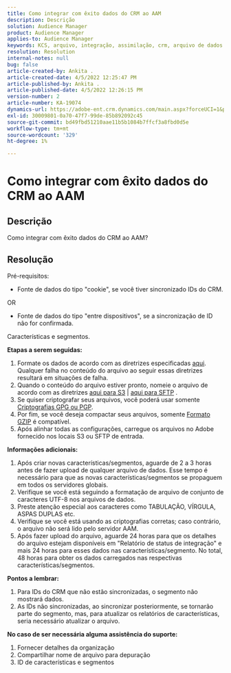 ```yaml
---
title: Como integrar com êxito dados do CRM ao AAM
description: Descrição
solution: Audience Manager
product: Audience Manager
applies-to: Audience Manager
keywords: KCS, arquivo, integração, assimilação, crm, arquivo de dados
resolution: Resolution
internal-notes: null
bug: false
article-created-by: Ankita .
article-created-date: 4/5/2022 12:25:47 PM
article-published-by: Ankita .
article-published-date: 4/5/2022 12:26:15 PM
version-number: 2
article-number: KA-19074
dynamics-url: https://adobe-ent.crm.dynamics.com/main.aspx?forceUCI=1&pagetype=entityrecord&etn=knowledgearticle&id=3464e380-dbb4-ec11-983f-000d3a5d0e57
exl-id: 30009801-0a70-47f7-99de-85b892092c45
source-git-commit: bd49fbd51210aae11b5b1084b7ffcf3a8fbd0d5e
workflow-type: tm+mt
source-wordcount: '329'
ht-degree: 1%

---
```


# Como integrar com êxito dados do CRM ao AAM

## Descrição

Como integrar com êxito dados do CRM ao AAM?

## Resolução


Pré-requisitos:

- Fonte de dados do tipo &quot;cookie&quot;, se você tiver sincronizado IDs do CRM.

OR

- Fonte de dados do tipo &quot;entre dispositivos&quot;, se a sincronização de ID não for confirmada.



Características e segmentos.


<b>Etapas a serem seguidas:</b>

1. Formate os dados de acordo com as diretrizes especificadas [aqui](https://experienceleague.adobe.com/docs/audience-manager/user-guide/implementation-integration-guides/sending-audience-data/batch-data-transfer-process/inbound-file-contents.html?lang=en). Qualquer falha no conteúdo do arquivo ao seguir essas diretrizes resultará em situações de falha.
2. Quando o conteúdo do arquivo estiver pronto, nomeie o arquivo de acordo com as diretrizes [aqui para S3](https://experienceleague.adobe.com/docs/audience-manager/user-guide/implementation-integration-guides/sending-audience-data/batch-data-transfer-process/inbound-s3-filenames.html?lang=en) | [aqui para SFTP](https://experienceleague.adobe.com/docs/audience-manager/user-guide/implementation-integration-guides/sending-audience-data/batch-data-transfer-process/inbound-ftp-filenames.html?lang=en) .
3. Se quiser criptografar seus arquivos, você poderá usar somente [Criptografias GPG ou PGP](https://experienceleague.adobe.com/docs/audience-manager/user-guide/implementation-integration-guides/sending-audience-data/batch-data-transfer-process/inbound-file-encryption.html?lang=en).
4. Por fim, se você deseja compactar seus arquivos, somente [Formato GZIP](https://experienceleague.adobe.com/docs/audience-manager/user-guide/implementation-integration-guides/sending-audience-data/batch-data-transfer-process/inbound-file-compression.html?lang=en) é compatível.
5. Após alinhar todas as configurações, carregue os arquivos no Adobe fornecido nos locais S3 ou SFTP de entrada.


<b>Informações adicionais:</b>

1. Após criar novas características/segmentos, aguarde de 2 a 3 horas antes de fazer upload de qualquer arquivo de dados. Esse tempo é necessário para que as novas características/segmentos se propaguem em todos os servidores globais.
2. Verifique se você está seguindo a formatação de arquivo de conjunto de caracteres UTF-8 nos arquivos de dados.
3. Preste atenção especial aos caracteres como TABULAÇÃO, VÍRGULA, ASPAS DUPLAS etc.
4. Verifique se você está usando as criptografias corretas; caso contrário, o arquivo não será lido pelo servidor AAM.
5. Após fazer upload do arquivo, aguarde 24 horas para que os detalhes do arquivo estejam disponíveis em &quot;Relatório de status de integração&quot; e mais 24 horas para esses dados nas características/segmento. No total, 48 horas para obter os dados carregados nas respectivas características/segmentos.


<b>Pontos a lembrar:</b>

1. Para IDs do CRM que não estão sincronizadas, o segmento não mostrará dados.
2. As IDs não sincronizadas, ao sincronizar posteriormente, se tornarão parte do segmento, mas, para atualizar os relatórios de características, seria necessário atualizar o arquivo.


<b>No caso de ser necessária alguma assistência do suporte:</b>

1. Fornecer detalhes da organização
2. Compartilhar nome de arquivo para depuração
3. ID de características e segmentos

